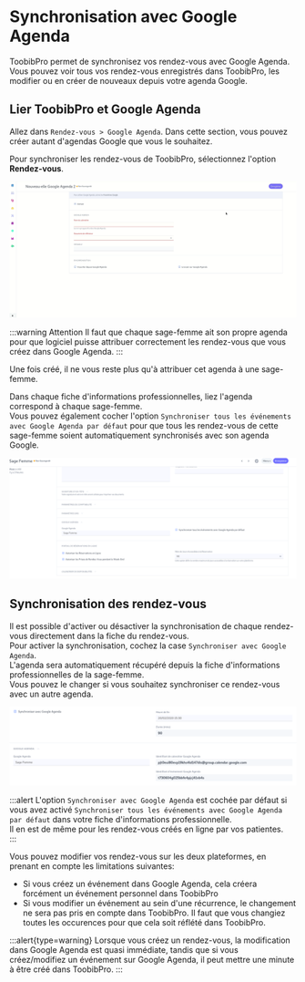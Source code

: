 # Synchronisation avec Google Agenda

ToobibPro permet de synchronisez vos rendez-vous avec Google Agenda.
Vous pouvez voir tous vos rendez-vous enregistrés dans ToobibPro, les modifier ou en créer de nouveaux depuis votre agenda Google.

## Lier ToobibPro et Google Agenda

Allez dans `Rendez-vous > Google Agenda`.
Dans cette section, vous pouvez créer autant d'agendas Google que vous le souhaitez.  

Pour synchroniser les rendez-vous de ToobibPro, sélectionnez l'option **Rendez-vous**.

![Nouveau Google Agenda](/content/maia/appointments/google_calendar.gif)

:::warning Attention
Il faut que chaque sage-femme ait son propre agenda pour que logiciel puisse attribuer correctement les rendez-vous que vous créez dans Google Agenda.
:::


Une fois créé, il ne vous reste plus qu'à attribuer cet agenda à une sage-femme.

Dans chaque fiche d'informations professionnelles, liez l'agenda correspond à chaque sage-femme.  
Vous pouvez également cocher l'option `Synchroniser tous les événements avec Google Agenda par défaut` pour que tous les rendez-vous de cette sage-femme soient automatiquement synchronisés avec son agenda Google.   

![Liaison du Google Agenda](/content/maia/appointments/link_google_calendar.png)


## Synchronisation des rendez-vous

Il est possible d'activer ou désactiver la synchronisation de chaque rendez-vous directement dans la fiche du rendez-vous.  
Pour activer la synchronisation, cochez la case `Synchroniser avec Google Agenda`.  
L'agenda sera automatiquement récupéré depuis la fiche d'informations professionnelles de la sage-femme.  
Vous pouvez le changer si vous souhaitez synchroniser ce rendez-vous avec un autre agenda.  

![Synchronisation des rendez-vous](/content/maia/appointments/sync_booking.png)

:::alert 
L'option `Synchroniser avec Google Agenda` est cochée par défaut si vous avez activé `Synchroniser tous les événements avec Google Agenda par défaut` dans votre fiche d'informations professionnelle.  
Il en est de même pour les rendez-vous créés en ligne par vos patientes.  
:::

Vous pouvez modifier vos rendez-vous sur les deux plateformes, en prenant en compte les limitations suivantes:
- Si vous créez un événement dans Google Agenda, cela créera forcément un événement personnel dans ToobibPro
- Si vous modifier un événement au sein d'une récurrence, le changement ne sera pas pris en compte dans ToobibPro. Il faut que vous changiez toutes les occurences pour que cela soit réflété dans ToobibPro.

:::alert{type=warning}
Lorsque vous créez un rendez-vous, la modification dans Google Agenda est quasi immédiate, tandis que si vous créez/modifiez un événement sur Google Agenda, il peut mettre une minute à être créé dans ToobibPro.
:::